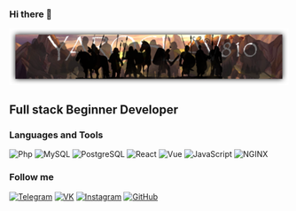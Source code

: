 ### Hi there 👋

[![Header](https://github.com/Yaroslav810/yaroslav810/blob/main/assets/Header.png)](https://github.com/Yaroslav810)

## Full stack Beginner Developer

### Languages and Tools
![Php](https://img.shields.io/badge/-PHP-332828?style=flat&logo=php&logoWidth=20)
![MySQL](https://img.shields.io/badge/-MySQL-332828?style=flat&logo=mysql&logoWidth=20)
![PostgreSQL](https://img.shields.io/badge/-PostgreSQL-332828?style=flat&logo=postgresql&logoWidth=20)
![React](https://img.shields.io/badge/-React-332828?style=flat&logo=react&logoWidth=20)
![Vue](https://img.shields.io/badge/-Vue.JS-332828?style=flat&logo=vue.js&logoWidth=20)
![JavaScript](https://img.shields.io/badge/-JavaScript-332828?style=flat&logo=javascript&logoWidth=20)
![NGINX](https://img.shields.io/badge/-Nginx-332828?style=flat&logo=nginx&logoWidth=20)

### Follow me
[![Telegram](https://img.shields.io/badge/-Telegram-332828?style=for-the-badge&logo=telegram&logoWidth=20)](https://t.me/yarostf)
[![VK](https://img.shields.io/badge/-VK-332828?style=for-the-badge&logo=vk&logoWidth=20)](https://vk.com/yarosstf)
[![Instagram](https://img.shields.io/badge/-Instagram-332828?style=for-the-badge&logo=instagram&logoWidth=20&logoColor=FFFFFF)](https://www.instagram.com/yaroslav018/)
[![GitHub](https://img.shields.io/badge/-GitHub-332828?style=for-the-badge&logo=github&logoWidth=20)](https://github.com/Yaroslav810)


<!--
**Yaroslav810/yaroslav810** is a ✨ _special_ ✨ repository because its `README.md` (this file) appears on your GitHub profile.

Here are some ideas to get you started:

- 🔭 I’m currently working on ...
- 🌱 I’m currently learning ...
- 👯 I’m looking to collaborate on ...
- 🤔 I’m looking for help with ...
- 💬 Ask me about ...
- 📫 How to reach me: ...
- 😄 Pronouns: ...
- ⚡ Fun fact: ...
-->
